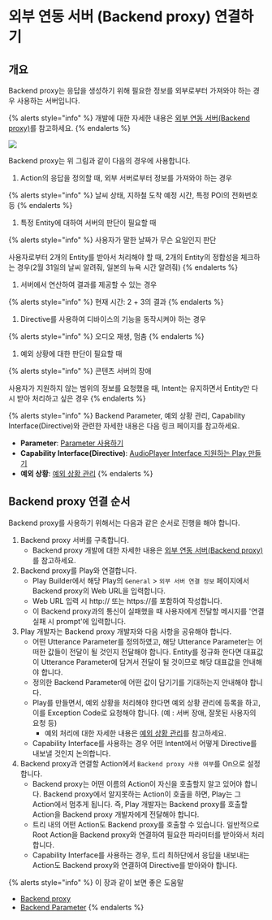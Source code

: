 # 외부 연동 서버 \(Backend proxy\) 연결하기

## 개요

Backend proxy는 응답을 생성하기 위해 필요한 정보를 외부로부터 가져와야 하는 경우 사용하는 서버입니다.

{% alerts style="info" %}
개발에 대한 자세한 내용은 [외부 연동 서버\(Backend proxy\)](use-backend-proxy/)를 참고하세요.
{% endalerts %}

![](../../.gitbook/assets/create-a-play-using-backend-proxy-01.png)

Backend proxy는 위 그림과 같이 다음의 경우에 사용합니다.

1. Action의 응답을 정의할 때, 외부 서버로부터 정보를 가져와야 하는 경우

{% alerts style="info" %}
날씨 상태, 지하철 도착 예정 시간, 특정 POI의 전화번호 등
{% endalerts %}

1. 특정 Entity에 대하여 서버의 판단이 필요할 때

{% alerts style="info" %}
사용자가 말한 날짜가 무슨 요일인지 판단

사용자로부터 2개의 Entity를 받아서 처리해야 할 때, 2개의 Entity의 정합성을 체크하는 경우\(2월 31일의 날씨 알려줘, 일본의 뉴욕 시간 알려줘\)
{% endalerts %}

1. 서버에서 연산하여 결과를 제공할 수 있는 경우

{% alerts style="info" %}
현재 시간: 2 + 3의 결과
{% endalerts %}

1. Directive를 사용하여 디바이스의 기능을 동작시켜야 하는 경우

{% alerts style="info" %}
오디오 재생, 멈춤
{% endalerts %}

1. 예외 상황에 대한 판단이 필요할 때

{% alerts style="info" %}
콘텐츠 서버의 장애

사용자가 지원하지 않는 범위의 정보를 요청했을 때, Intent는 유지하면서 Entity만 다시 받아 처리하고 싶은 경우
{% endalerts %}

{% alerts style="info" %}
Backend Parameter, 예외 상황 관리, Capability Interface\(Directive\)와 관련한 자세한 내용은 다음 링크 페이지를 참고하세요.

* **Parameter**: [Parameter 사용하기](define-an-action/use-parameters/)
* **Capability Interface\(Directive\)**: [AudioPlayer Interface 지원하는 Play 만들기](create-a-play-with-audioplayer/)
* **예외 상황**: [예외 상황 관리](define-an-action/manage-exceptions.md)
{% endalerts %}

## Backend proxy 연결 순서

Backend proxy를 사용하기 위해서는 다음과 같은 순서로 진행을 해야 합니다.

1. Backend proxy 서버를 구축합니다.
   * Backend proxy 개발에 대한 자세한 내용은 [외부 연동 서버\(Backend proxy\)](use-backend-proxy/)를 참고하세요. 
2. Backend proxy를 Play와 연결합니다.
   * Play Builder에서 해당 Play의 `General` &gt; `외부 서버 연결 정보` 페이지에서 Backend proxy의 Web URL을 입력합니다.
   * Web URL 입력 시 http:// 또는 https://를 포함하여 작성합니다.
   * 이 Backend proxy과의 통신이 실패했을 때 사용자에게 전달할 메시지를 '연결 실패 시 prompt'에 입력합니다. 
3. Play 개발자는 Backend proxy 개발자와 다음 사항을 공유해야 합니다.
   * 어떤 Utterance Parameter를 정의하였고, 해당 Utterance Parameter는 어떠한 값들이 전달이 될 것인지 전달해야 합니다. Entity를 정규화 한다면 대표값이 Utterance Parameter에 담겨서 전달이 될 것이므로 해당 대표값을 안내해야 합니다. 
   * 정의한 Backend Parameter에 어떤 값이 담기기를 기대하는지 안내해야 합니다. 
   * Play를 만들면서, 예외 상황을 처리해야 한다면 예외 상황 관리에 등록을 하고, 이를 Exception Code로 요청해야 합니다. \(예 : 서버 장애,  잘못된 사용자의 요청 등\) 
     * 예외 처리에 대한 자세한 내용은 [예외  상황 관리](define-an-action/manage-exceptions.md)를 참고하세요.
   * Capability Interface를 사용하는 경우 어떤 Intent에서 어떻게 Directive를 내보낼 것인지 논의합니다.  
4. Backend proxy과 연결할 Action에서 `Backend proxy 사용 여부`를 On으로 설정합니다.
   * Backend proxy는 어떤 이름의 Action이 자신을 호출할지 알고 있어야 합니다. Backend proxy에서 알지못하는 Action이 호출을 하면, Play는 그  Action에서 멈추게 됩니다. 즉, Play 개발자는 Backend proxy를 호출할 Action을 Backend proxy 개발자에게 전달해야 합니다. 
   * 트리 내의 어떤 Action도 Backend proxy를 호출할 수 있습니다. 일반적으로 Root Action을 Backend proxy와 연결하여 필요한 파라미터를 받아와서 처리합니다.  
   * Capability Interface를 사용하는 경우, 트리 최하단에서 응답을 내보내는 Action도 Backend proxy와 연결하여 Directive를 받아와야 합니다.  

{% alerts style="info" %}
이 장과 같이 보면 좋은 도움말

* [Backend proxy](use-backend-proxy/)
* [Backend Parameter](define-an-action/use-parameters/)
{% endalerts %}


